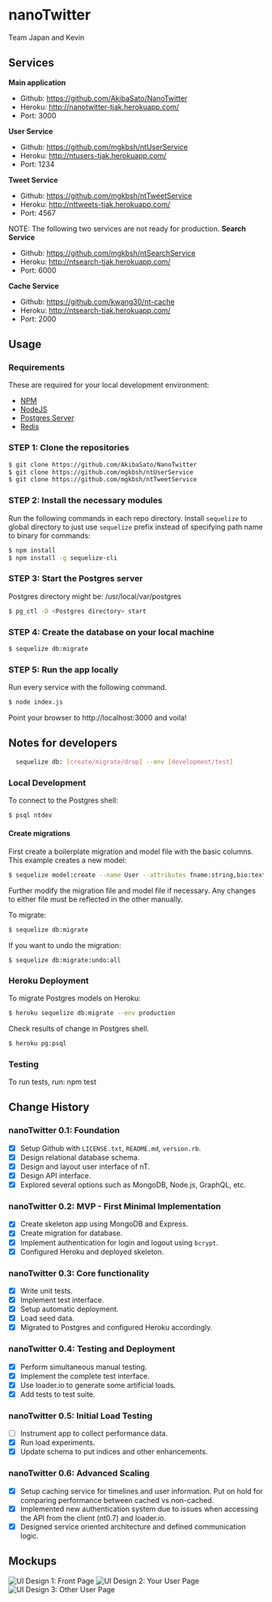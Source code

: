 
# nanoTwitter

Team Japan and Kevin

## Services
**Main application**
* Github: https://github.com/AkibaSato/NanoTwitter
* Heroku: http://nanotwitter-tjak.herokuapp.com/
* Port: 3000

**User Service**
* Github: https://github.com/mgkbsh/ntUserService
* Heroku: http://ntusers-tjak.herokuapp.com/
* Port: 1234

**Tweet Service**
* Github: https://github.com/mgkbsh/ntTweetService
* Heroku: http://nttweets-tjak.herokuapp.com/
* Port: 4567

NOTE: The following two services are not ready for production.
**Search Service**
* Github: https://github.com/mgkbsh/ntSearchService
* Heroku: http://ntsearch-tjak.herokuapp.com/
* Port: 6000

**Cache Service**
* Github: https://github.com/kwang30/nt-cache
* Heroku: http://ntsearch-tjak.herokuapp.com/
* Port: 2000


## Usage
### Requirements
These are required for your local development environment:

* [NPM](https://www.npmjs.com/)
* [NodeJS](https://nodejs.org/)
* [Postgres Server](https://www.postgresql.org/)
* [Redis](https://redis.io/)

### STEP 1: Clone the repositories
```sh
$ git clone https://github.com/AkibaSato/NanoTwitter
$ git clone https://github.com/mgkbsh/ntUserService
$ git clone https://github.com/mgkbsh/ntTweetService

```

### STEP 2: Install the necessary modules
Run the following commands in each repo directory.
Install `sequelize` to global directory to just use `sequelize` prefix instead of specifying path name to binary for commands:
```sh
$ npm install
$ npm install -g sequelize-cli
```

### STEP 3: Start the Postgres server
Postgres directory might be: /usr/local/var/postgres
```sh
$ pg_ctl -D <Postgres directory> start
```

### STEP 4: Create the database on your local machine
```sh
$ sequelize db:migrate
```

### STEP 5: Run the app locally
Run every service with the following command.
```sh
$ node index.js
```
Point your browser to http://localhost:3000 and voila!

## Notes for developers
```sh
  sequelize db: [create/migrate/drop] --env [development/test]
```

### Local Development
To connect to the Postgres shell:
```sh
$ psql ntdev
```

#### Create migrations
First create a boilerplate migration and model file with the basic columns. This example creates a new model:
```sh
$ sequelize model:create --name User --attributes fname:string,bio:text
```

Further modify the migration file and model file if necessary. Any changes to either file must be reflected in the other manually.

To migrate:
```sh
$ sequelize db:migrate
```
If you want to undo the migration:
```
$ sequelize db:migrate:undo:all
```

### Heroku Deployment
To migrate Postgres models on Heroku:
```sh
$ heroku sequelize db:migrate --env production
```
Check results of change in Postgres shell.
```sh
$ heroku pg:psql
```

### Testing
To run tests, run:
npm test

## Change History
### nanoTwitter 0.1: Foundation
- [x] Setup Github with `LICENSE.txt`, `README.md`, `version.rb`.
- [x] Design relational database schema.
- [x] Design and layout user interface of nT.
- [x] Design API interface.
- [x] Explored several options such as MongoDB, Node.js, GraphQL, etc.

### nanoTwitter 0.2: MVP - First Minimal Implementation
- [x] Create skeleton app using MongoDB and Express.
- [x] Create migration for database.
- [x] Implement authentication for login and logout using `bcrypt`.
- [x] Configured Heroku and deployed skeleton.

### nanoTwitter 0.3: Core functionality
- [x] Write unit tests.
- [x] Implement test interface.
- [x] Setup automatic deployment.
- [x] Load seed data.
- [x] Migrated to Postgres and configured Heroku accordingly.

### nanoTwitter 0.4: Testing and Deployment
- [x] Perform simultaneous manual testing.
- [x] Implement the complete test interface.
- [x] Use loader.io to generate some artificial loads.
- [x] Add tests to test suite.

### nanoTwitter 0.5: Initial Load Testing
- [ ] Instrument app to collect performance data.
- [x] Run load experiments.
- [x] Update schema to put indices and other enhancements.

### nanoTwitter 0.6: Advanced Scaling
- [x] Setup caching service for timelines and user information. Put on hold for comparing performance between cached vs non-cached.
- [x] Implemented new authentication system due to issues when accessing the API from the client (nt0.7) and loader.io.
- [x] Designed service oriented architecture and defined communication logic.

## Mockups
![UI Design 1: Front Page](design/ui_design_1.png)
![UI Design 2: Your User Page](design/ui_design_2.png)
![UI Design 3: Other User Page](design/ui_design_3.png)
